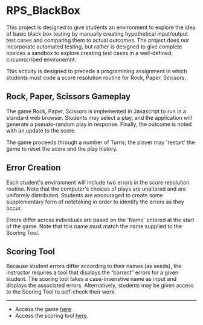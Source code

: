 # RPS_BlackBox

This project is designed to give students an environment to explore the idea of basic black box testing by manually creating hypothetical input/output test cases and comparing them to actual outcomes. The project does *not* incorporate automated testing, but rather is designed to give complete novices a sandbox to explore creating test cases in a well-defined, circumscribed environemnt.

This activity is designed to precede a programming assignment in which students must code a score resolution routine for Rock, Paper, Scissors.

## Rock, Paper, Scissors Gameplay

The game Rock, Paper, Scissors is implemented in Javascript to run in a standard web browser. Students may select a play, and the application will generate a pseudo-random play in response. Finally, the outcome is noted with an update to the score.

The game proceeds through a number of Turns; the player may 'restart' the game to reset the score and the play history.

## Error Creation

Each student's environment will include two errors in the score resolution routine. Note that the computer's choices of plays are unaltered and are uniformly distributed. Students are encouraged to create some supplementary form of notetaking in order to identify the errors as they occur.

Errors differ across individuals are based on the 'Name' entered at the start of the game. Note that this name must match the name supplied to the Scoring Tool.

## Scoring Tool

Because student errors differ according to their names (as seeds), the instructor requires a tool that displays the &ldquo;correct&rdquo; errors for a given student. The scoring tool takes a case-insenstive name as input and displays the associated errors. Alternatively, students may be given access to the Scoring Tool to self-check their work.

***

* Access the game [here](https://anaptyxis.github.io/RPS_BlackBox/RPS.html).
* Access the scoring tool [here](https://anaptyxis.github.io/RPS_BlackBox/RPS_ScoringTool.html).
